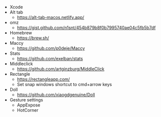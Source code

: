 - Xcode
- Alt tab
    - https://alt-tab-macos.netlify.app/
- omz
    - https://gist.github.com/n1snt/454b879b8f0b7995740ae04c5fb5b7df
- Homebrew
    - https://brew.sh/
- Maccy
    - https://github.com/p0deje/Maccy
- Stats
    - https://github.com/exelban/stats
- Middleclick
    - https://github.com/artginzburg/MiddleClick
- Rectangle
    - https://rectangleapp.com/
    - Set snap windows shortcut to cmd+arrow keys
- Doll
    - https://github.com/xiaogdgenuine/Doll
- Gesture settings
    - AppExpose   
    - HotCorner
